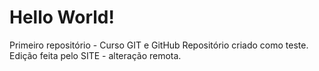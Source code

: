# Hello World!
 Primeiro repositório - Curso GIT e GitHub
 Repositório criado como teste.
 Edição feita pelo SITE - alteração remota.
